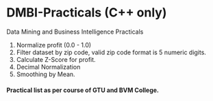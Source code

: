 # DMBI-Practicals (C++ only)
Data Mining and Business Intelligence Practicals

1. Normalize profit (0.0 - 1.0)
2. Filter dataset by zip code, valid zip code format is 5 numeric digits.
3. Calculate Z-Score for profit.
4. Decimal Normalization
5. Smoothing by Mean.

#### Practical list as per course of GTU and BVM College.
